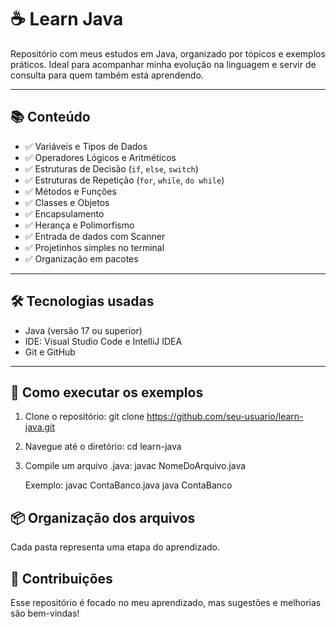 # ☕ Learn Java

Repositório com meus estudos em Java, organizado por tópicos e exemplos práticos. Ideal para acompanhar minha evolução na linguagem e servir de consulta para quem também está aprendendo.

---

## 📚 Conteúdo

- ✅ Variáveis e Tipos de Dados  
- ✅ Operadores Lógicos e Aritméticos  
- ✅ Estruturas de Decisão (`if`, `else`, `switch`)  
- ✅ Estruturas de Repetição (`for`, `while`, `do while`)  
- ✅ Métodos e Funções  
- ✅ Classes e Objetos  
- ✅ Encapsulamento  
- ✅ Herança e Polimorfismo  
- ✅ Entrada de dados com Scanner  
- ✅ Projetinhos simples no terminal  
- ✅ Organização em pacotes

---

## 🛠️ Tecnologias usadas

- Java (versão 17 ou superior)
- IDE: Visual Studio Code e IntelliJ IDEA
- Git e GitHub

---

## 🚀 Como executar os exemplos

1. Clone o repositório:
   git clone https://github.com/seu-usuario/learn-java.git
2. Navegue até o diretório:
   cd learn-java
3. Compile um arquivo .java:
   javac NomeDoArquivo.java

   Exemplo:
   javac ContaBanco.java
   java ContaBanco

## 📦 Organização dos arquivos
Cada pasta representa uma etapa do aprendizado.

## 🤝 Contribuições
Esse repositório é focado no meu aprendizado, mas sugestões e melhorias são bem-vindas!

